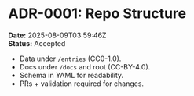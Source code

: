 <!-- status: stub; target: 150+ words -->
<!-- status: stub; target: 150+ words -->
<!-- status: stub; target: 150+ words -->
# ADR-0001: Repo Structure

**Date:** 2025-08-09T03:59:46Z  
**Status:** Accepted

- Data under `/entries` (CC0-1.0).
- Docs under `/docs` and root (CC-BY-4.0).
- Schema in YAML for readability.
- PRs + validation required for changes.




